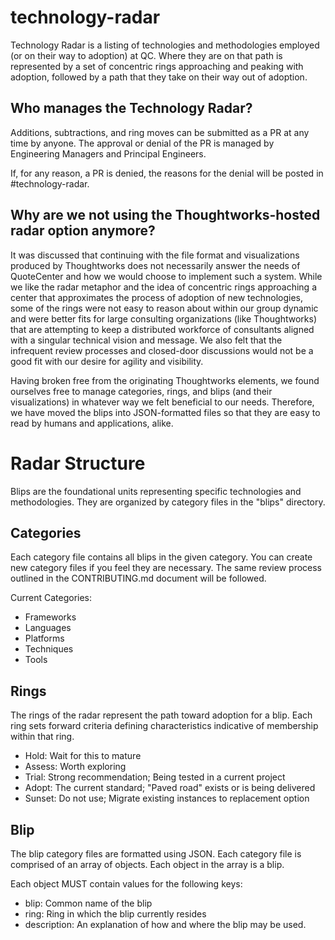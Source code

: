 # technology-radar

Technology Radar is a listing of technologies and methodologies employed (or on their way to adoption) at QC.  Where they are on that path is represented by a set of concentric rings approaching and peaking with adoption, followed by a path that they take on their way out of adoption.

## Who manages the Technology Radar?

Additions, subtractions, and ring moves can be submitted as a PR at any time by anyone. The approval or denial of the PR is managed by Engineering Managers and Principal Engineers.

If, for any reason, a PR is denied, the reasons for the denial will be posted in #technology-radar.

## Why are we not using the Thoughtworks-hosted radar option anymore?

It was discussed that continuing with the file format and visualizations produced by Thoughtworks does not necessarily answer the needs of QuoteCenter and how we would choose to implement such a system.  While we like the radar metaphor and the idea of concentric rings approaching a center that approximates the process of adoption of new technologies, some of the rings were not easy to reason about within our group dynamic and were better fits for large consulting organizations (like Thoughtworks) that are attempting to keep a distributed workforce of consultants aligned with a singular technical vision and message.  We also felt that the infrequent review processes and closed-door discussions would not be a good fit with our desire for agility and visibility.

Having broken free from the originating Thoughtworks elements, we found ourselves free to manage categories, rings, and blips (and their visualizations) in whatever way we felt beneficial to our needs.  Therefore, we have moved the blips into JSON-formatted files so that they are easy to read by humans and applications, alike.

# Radar Structure

Blips are the foundational units representing specific technologies and methodologies.  They are organized by category files in the "blips" directory.  

## Categories

Each category file contains all blips in the given category.  You can create new category files if you feel they are necessary.  The same review process outlined in the CONTRIBUTING.md document will be followed.

Current Categories:
 - Frameworks
 - Languages
 - Platforms
 - Techniques
 - Tools

## Rings

The rings of the radar represent the path toward adoption for a blip.  Each ring sets forward criteria defining characteristics indicative of membership within that ring.  

 - Hold: Wait for this to mature
 - Assess: Worth exploring
 - Trial: Strong recommendation; Being tested in a current project
 - Adopt: The current standard; "Paved road" exists or is being delivered
 - Sunset: Do not use; Migrate existing instances to replacement option

## Blip

The blip category files are formatted using JSON.  Each category file is comprised of an array of objects.  Each object in the array is a blip.

Each object MUST contain values for the following keys:
 - blip: Common name of the blip
 - ring: Ring in which the blip currently resides
 - description: An explanation of how and where the blip may be used. 

